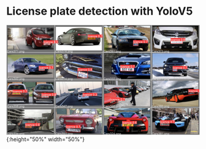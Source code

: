 
# License plate detection with YoloV5

![alt text](https://github.com/AmbroiseM/ML_Fun/blob/main/tensorflow/licence_plate_detection_with_yolov5/predict.jfif){:height="50%" width="50%"}
